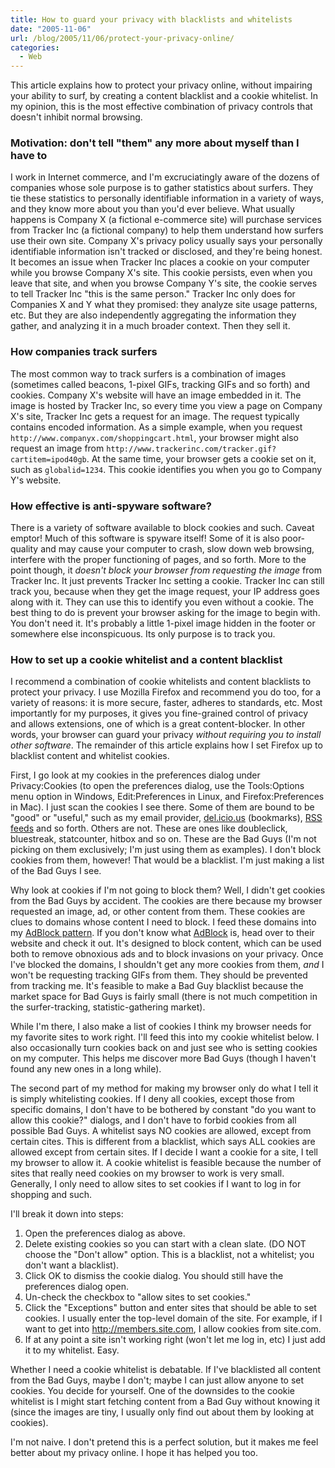 ```yaml
---
title: How to guard your privacy with blacklists and whitelists
date: "2005-11-06"
url: /blog/2005/11/06/protect-your-privacy-online/
categories:
  - Web
---
```

This article explains how to protect your privacy online, without impairing your ability to surf, by creating a content blacklist and a cookie whitelist. In my opinion, this is the most effective combination of privacy controls that doesn't inhibit normal browsing.

### Motivation: don't tell "them" any more about myself than I have to

I work in Internet commerce, and I'm excruciatingly aware of the dozens of companies whose sole purpose is to gather statistics about surfers. They tie these statistics to personally identifiable information in a variety of ways, and they know more about you than you'd ever believe. What usually happens is Company X (a fictional e-commerce site) will purchase services from Tracker Inc (a fictional company) to help them understand how surfers use their own site. Company X's privacy policy usually says your personally identifiable information isn't tracked or disclosed, and they're being honest. It becomes an issue when Tracker Inc places a cookie on your computer while you browse Company X's site. This cookie persists, even when you leave that site, and when you browse Company Y's site, the cookie serves to tell Tracker Inc "this is the same person." Tracker Inc only does for Companies X and Y what they promised: they analyze site usage patterns, etc. But they are also independently aggregating the information they gather, and analyzing it in a much broader context. Then they sell it.

### How companies track surfers

The most common way to track surfers is a combination of images (sometimes called beacons, 1-pixel GIFs, tracking GIFs and so forth) and cookies. Company X's website will have an image embedded in it. The image is hosted by Tracker Inc, so every time you view a page on Company X's site, Tracker Inc gets a request for an image. The request typically contains encoded information. As a simple example, when you request `http://www.companyx.com/shoppingcart.html`, your browser might also request an image from `http://www.trackerinc.com/tracker.gif?cartitem=ipod40gb`. At the same time, your browser gets a cookie set on it, such as `globalid=1234`. This cookie identifies you when you go to Company Y's website.

### How effective is anti-spyware software?

There is a variety of software available to block cookies and such. Caveat emptor! Much of this software is spyware itself! Some of it is also poor-quality and may cause your computer to crash, slow down web browsing, interfere with the proper functioning of pages, and so forth. More to the point though, it *doesn't block your browser from requesting the image* from Tracker Inc. It just prevents Tracker Inc setting a cookie. Tracker Inc can still track you, because when they get the image request, your IP address goes along with it. They can use this to identify you even without a cookie. The best thing to do is prevent your browser asking for the image to begin with. You don't need it. It's probably a little 1-pixel image hidden in the footer or somewhere else inconspicuous. Its only purpose is to track you.

### How to set up a cookie whitelist and a content blacklist

I recommend a combination of cookie whitelists and content blacklists to protect your privacy. I use Mozilla Firefox and recommend you do too, for a variety of reasons: it is more secure, faster, adheres to standards, etc. Most importantly for my purposes, it gives you fine-grained control of privacy and allows extensions, one of which is a great content-blocker. In other words, your browser can guard your privacy *without requiring you to install other software*. The remainder of this article explains how I set Firefox up to blacklist content and whitelist cookies.

First, I go look at my cookies in the preferences dialog under Privacy:Cookies (to open the preferences dialog, use the Tools:Options menu option in Windows, Edit:Preferences in Linux, and Firefox:Preferences in Mac). I just scan the cookies I see there. Some of them are bound to be "good" or "useful," such as my email provider, [del.icio.us][1] (bookmarks), [RSS feeds][2] and so forth. Others are not. These are ones like doubleclick, bluestreak, statcounter, hitbox and so on. These are the Bad Guys (I'm not picking on them exclusively; I'm just using them as examples). I don't block cookies from them, however! That would be a blacklist. I'm just making a list of the Bad Guys I see.

Why look at cookies if I'm not going to block them? Well, I didn't get cookies from the Bad Guys by accident. The cookies are there because my browser requested an image, ad, or other content from them. These cookies are clues to domains whose content I need to block. I feed these domains into my [AdBlock pattern][3]. If you don't know what [AdBlock][4] is, head over to their website and check it out. It's designed to block content, which can be used both to remove obnoxious ads and to block invasions on your privacy. Once I've blocked the domains, I shouldn't get any more cookies from them, *and* I won't be requesting tracking GIFs from them. They should be prevented from tracking me. It's feasible to make a Bad Guy blacklist because the market space for Bad Guys is fairly small (there is not much competition in the surfer-tracking, statistic-gathering market).

While I'm there, I also make a list of cookies I think my browser needs for my favorite sites to work right. I'll feed this into my cookie whitelist below. I also occasionally turn cookies back on and just see who is setting cookies on my computer. This helps me discover more Bad Guys (though I haven't found any new ones in a long while).

The second part of my method for making my browser only do what I tell it is simply whitelisting cookies. If I deny all cookies, except those from specific domains, I don't have to be bothered by constant "do you want to allow this cookie?" dialogs, and I don't have to forbid cookies from all possible Bad Guys. A whitelist says NO cookies are allowed, except from certain cites. This is different from a blacklist, which says ALL cookies are allowed except from certain sites. If I decide I want a cookie for a site, I tell my browser to allow it. A cookie whitelist is feasible because the number of sites that really need cookies on my browser to work is very small. Generally, I only need to allow sites to set cookies if I want to log in for shopping and such.

I'll break it down into steps:

1.  Open the preferences dialog as above.
2.  Delete existing cookies so you can start with a clean slate. (DO NOT choose the "Don't allow" option. This is a blacklist, not a whitelist; you don't want a blacklist).
3.  Click OK to dismiss the cookie dialog. You should still have the preferences dialog open.
4.  Un-check the checkbox to "allow sites to set cookies."
5.  Click the "Exceptions" button and enter sites that should be able to set cookies. I usually enter the top-level domain of the site. For example, if I want to get into http://members.site.com, I allow cookies from site.com.
6.  If at any point a site isn't working right (won't let me log in, etc) I just add it to my whitelist. Easy.

Whether I need a cookie whitelist is debatable. If I've blacklisted all content from the Bad Guys, maybe I don't; maybe I can just allow anyone to set cookies. You decide for yourself. One of the downsides to the cookie whitelist is I might start fetching content from a Bad Guy without knowing it (since the images are tiny, I usually only find out about them by looking at cookies).

I'm not naive. I don't pretend this is a perfect solution, but it makes me feel better about my privacy online. I hope it has helped you too.

 [1]: http://del.icio.us
 [2]: http:/http://www.xaprb.com/bloglines.com
 [3]: http://www.xaprb.com/blog/2005/10/26/adblock-patterns/
 [4]: http://adblock.mozdev.org/
